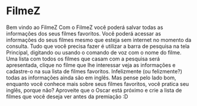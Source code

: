 # FilmeZ

Bem vindo ao FilmeZ
Com o FilmeZ você poderá salvar todas as informações dos seus filmes favoritos. 
Você poderá acessar as informações do seus filmes mesmo que esteja sem internet no momento da consulta.
Tudo que você precisa fazer é utilizar a barra de pesquisa na tela Principal, digitando ou usando o comando de voz com o nome do filme. 
Uma lista com todos os filmes que casam com a pesquisa será apresentada, clique no filme que lhe interessar veja as informações e cadastre-o na sua lista de filmes favoritos.
Infelizmente (ou felizmente?) todas as informações ainda são em inglês.
Mas pense pelo lado bom, enquanto você conhece mais sobre seus filmes favoritos, você pratica seu inglês, porque não?
Aproveite que o Oscar está próximo e crie a lista de filmes que você deseja ver antes da premiação :D
